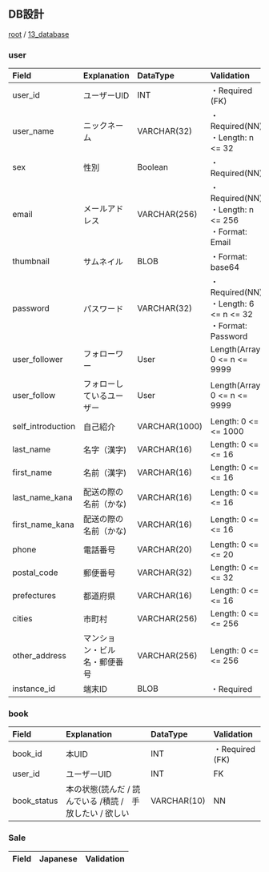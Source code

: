 ## DB設計

[root](./../../README.md) 
/ [13_database](./db_design.md)


### user
|        Field         |      Explanation      |     DataType      |    Validation                          |
| :------------------- | :----------------- | :---------------- |:-------------------------------------- |
| user_id               | ユーザーUID          | INT        | ・Required  (FK)                                               |
| user_name             | ニックネーム           | VARCHAR(32)      | ・Required(NN)<br/>・Length: n <= 32                             |
| sex                  | 性別                | Boolean       | ・Required(NN)                                                   |
| email                | メールアドレス         | VARCHAR(256)     | ・Required(NN)<br/>・Length: n <= 256<br/>・Format: Email        |
| thumbnail            | サムネイル            | BLOB     | ・Format: base64                                             |
| password             | パスワード            | VARCHAR(32)    | ・Required(NN)<br/>・Length: 6 <= n <= 32<br/>・Format: Password |
| user_follower               | フォローワー         | User   | Length(Array): 0 <= n <= 9999                      |
| user_follow               | フォローしているユーザー          | User   | Length(Array): 0 <= n <= 9999                      |
| self_introduction               | 自己紹介          | VARCHAR(1000)    | Length: 0 <= n <= 1000                      |
| last_name       | 名字（漢字)      | VARCHAR(16)      | Length: 0 <= n <= 16            |
| first_name       | 名前（漢字)      | VARCHAR(16)      | Length: 0 <= n <= 16            |
| last_name_kana       | 配送の際の名前（かな)      | VARCHAR(16)      | Length: 0 <= n <= 16            |
| first_name_kana      | 配送の際の名前（かな)      | VARCHAR(16)      | Length: 0 <= n <= 16            |
| phone                | 電話番号                | VARCHAR(20)        | Length: 0 <= n <= 20            |
| postal_code          | 郵便番号                | VARCHAR(32)        | Length: 0 <= n <= 32           |
| prefectures          | 都道府県                | VARCHAR(16)        | Length: 0 <= n <= 16           |
| cities               | 市町村                 |  VARCHAR(256)      | Length: 0 <= n <= 256          |
| other_address        | マンション・ビル名・郵便番号   | VARCHAR(256)      | Length: 0 <= n <= 256           |
| instance_id           | 端末ID             | BLOB     |・Required                                                   |

### book   
|        Field         |      Explanation      |     DataType      |    Validation                          |
| :------------------- | :----------------- | :---------------- |:-------------------------------------- |
| book_id               | 本UID          | INT        |・Required  (FK)              | 
| user_id            | ユーザーUID        | INT        | FK   |
| book_status         | 本の状態(読んだ / 読んでいる /積読 /　手放したい / 欲しい            | VARCHAR(10)            |  NN     |



### Sale    
|        Field         |      Japanese      |                          Validation                          |
| :------------------- | :----------------- | :----------------------------------------------------------- |
